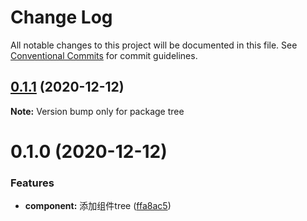 # Change Log

All notable changes to this project will be documented in this file.
See [Conventional Commits](https://conventionalcommits.org) for commit guidelines.

## [0.1.1](https://github.com/zwsf/el-demo/compare/tree@0.1.0...tree@0.1.1) (2020-12-12)

**Note:** Version bump only for package tree





# 0.1.0 (2020-12-12)


### Features

* **component:** 添加组件tree ([ffa8ac5](https://github.com/zwsf/el-demo/commit/ffa8ac529a7b5f49e2a370659f9f37d6f49bbbd5))
